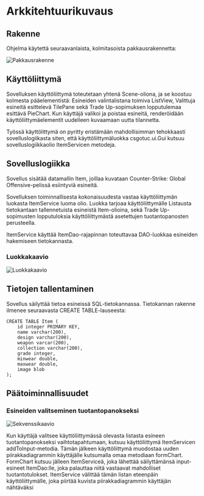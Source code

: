 # Arkkitehtuurikuvaus

## Rakenne
Ohjelma käytettä seuraavanlaista, kolmitasoista pakkausrakennetta:

![Pakkausrakenne](https://github.com/viljamiLatvala/ohjelmistotekniikka/blob/master/dokumentaatio/pakkausrakenne.png )

## Käyttöliittymä
Sovelluksen käyttöliittymä toteutetaan yhtenä Scene-oliona, ja se koostuu kolmesta pääelementistä: Esineiden valintalistana toimiva ListView, Valittuja esineitä esittelevä TilePane sekä Trade Up-sopimuksen lopputulemaa esittävä PieChart. Kun käyttäjä valikoi ja poistaa esineitä, renderöidään käyttöliittymäelementit uudelleen kuvaamaan uutta tilannetta.

Työssä käyttölittymä on pyritty eristämään mahdollisimman tehokkaasti sovelluslogiikasta siten, että käyttöliittymäluokka csgotuc.ui.Gui kutsuu sovelluslogiikkaolio ItemServicen metodeja.

## Sovelluslogiikka
Sovellus sisätää datamallin Item, joillaa kuvataan Counter-Strike: Global Offensive-pelissä esiintyviä esineitä. 

Sovelluksen toiminnallisesta kokonaisuudesta vastaa käyttöliittymän luokasta ItemService luoma olio. Luokka tarjoaa käyttöliittymälle Listausta tietokantaan tallennetuista esineistä Item-olioina, sekä Trade Up-sopimusten lopputuloksia käyttöliittymästä asetettujen tuotantopanosten perusteella.

ItemService käyttää ItemDao-rajapinnan toteuttavaa DAO-luokkaa esineiden hakemiseen tietokannasta.

### Luokkakaavio
![Luokkakaavio](https://github.com/viljamiLatvala/ohjelmistotekniikka/blob/master/dokumentaatio/luokkakaavio.png )

## Tietojen tallentaminen

Sovellus säilyttää tietoa esineissä SQL-tietokannassa. Tietokannan rakenne ilmenee seuraavasta CREATE TABLE-lauseesta:
```
CREATE TABLE Item (
    id integer PRIMARY KEY,
    name varchar(200),
    design varchar(200),
    weapon varcar(200),
    collection varchar(200),
    grade integer,
    minwear double,
    maxwear double,
    image blob
);
```

## Päätoiminnallisuudet
### Esineiden valitseminen tuotantopanokseksi
![Sekvenssikaavio](https://github.com/viljamiLatvala/ohjelmistotekniikka/blob/master/dokumentaatio/tradeupCalculation.png )

Kun käyttäjä valitsee käyttöliittymässä olevasta listasta esineen tuotantopanokseksi vaihtotapahtumaan, kutsuu käyttöliittymä ItemServicen addToInput-metodia. Tämän jälkeen käyttöliittymä muodostaa uuden piirakkadiagrammin käyttäjälle kutsumalla omaa metodiaan formChart. FormChart kutsuu jälleen ItemServiceä, joka lähettää säilyttämänsä input-esineet ItemDao:lle, joka palauttaa niitä vastaavat mahdolliset tuotantotulokset. ItemService välittää tämän listan eteenpäin käyttöliittymälle, joka piirtää kuvista piirakkadiagrammin käyttäjän nähtäväksi 

